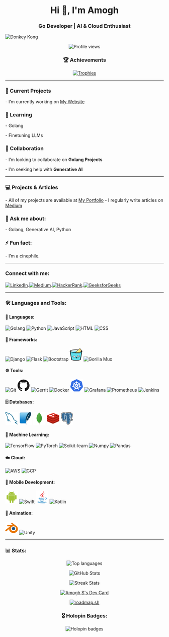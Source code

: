 <h1 align="center">Hi 👋, I'm Amogh</h1>
<h3 align="center">Go Developer | AI & Cloud Enthusiast</h3>

![Donkey Kong](./Images/donkeykong.gif)

<p align="center">
  <img src="https://komarev.com/ghpvc/?username=amoghasbhardwaj&label=Profile%20views&color=0e75b6&style=flat" alt="Profile views" />
</p>

<h3 align="center">🏆 Achievements</h3>
<p align="center">
  <a href="https://github.com/ryo-ma/github-profile-trophy">
    <img src="https://github-profile-trophy.vercel.app/?username=amoghasbhardwaj&column=3&margin-w=15&margin-h=15&theme=dracula" alt="Trophies" />
  </a>
</p>

---

<h3 align="left">🔭 Current Projects</h3>
<p>- I’m currently working on <a href="https://amoghs.netlify.app/" target="_blank">My Website</a></p>

<h3 align="left">🌱 Learning</h3>
<p>- Golang</p>
<p>- Finetuning LLMs</p>

<h3 align="left">🤝 Collaboration</h3>
<p>- I’m looking to collaborate on <b>Golang Projects</b></p>
<p>- I’m seeking help with <b>Generative AI</b></p>

---

<h3 align="left">💻 Projects & Articles</h3>
- All of my projects are available at <a href="https://amoghs.netlify.app/" target="_blank">My Portfolio</a>  
- I regularly write articles on <a href="https://medium.com/@amoghsbharadwaj" target="_blank">Medium</a>

<h3 align="left">💬 Ask me about:</h3>
<p>- Golang, Generative AI, Python</p>

<h3 align="left">⚡ Fun fact:</h3>
<p>- I’m a cinephile.</p>

---

<h3 align="left">Connect with me:</h3>
<p align="left">
  <a href="https://linkedin.com/in/amoghsbharadwaj" target="_blank">
    <img align="center" src="https://raw.githubusercontent.com/rahuldkjain/github-profile-readme-generator/master/src/images/icons/Social/linked-in-alt.svg" alt="LinkedIn" height="30" width="40" />
  </a>
  <a href="https://medium.com/@amoghsbharadwaj" target="_blank">
    <img align="center" src="https://raw.githubusercontent.com/rahuldkjain/github-profile-readme-generator/master/src/images/icons/Social/medium.svg" alt="Medium" height="30" width="40" />
  </a>
  <a href="https://www.hackerrank.com/amoghbharadwaj" target="_blank">
    <img align="center" src="https://raw.githubusercontent.com/rahuldkjain/github-profile-readme-generator/master/src/images/icons/Social/hackerrank.svg" alt="HackerRank" height="30" width="40" />
  </a>
  <a href="https://auth.geeksforgeeks.org/user/amoghsai1665" target="_blank">
    <img align="center" src="https://raw.githubusercontent.com/rahuldkjain/github-profile-readme-generator/master/src/images/icons/Social/geeks-for-geeks.svg" alt="GeeksforGeeks" height="30" width="40" />
  </a>
</p>

---

<h3 align="left">🛠 Languages and Tools:</h3>

<h4>🚀 Languages:</h4>
<p align="left">
  <!-- Go (Gopher) -->
  <img src="https://github.com/egonelbre/gophers/raw/master/.thumb/gopher.png" alt="Golang" width="45" height="45"/>
  <!-- Python -->
  <img src="https://cdn.jsdelivr.net/gh/devicons/devicon/icons/python/python-original.svg" alt="Python" width="40" height="40"/>
  <!-- JavaScript -->
  <img src="https://cdn.jsdelivr.net/gh/devicons/devicon/icons/javascript/javascript-original.svg" alt="JavaScript" width="40" height="40"/>
  <!-- HTML -->
  <img src="https://cdn.jsdelivr.net/gh/devicons/devicon/icons/html5/html5-original.svg" alt="HTML" width="40" height="40"/>
  <!-- CSS -->
  <img src="https://cdn.jsdelivr.net/gh/devicons/devicon/icons/css3/css3-original.svg" alt="CSS" width="40" height="40"/>
</p>

<h4>🧩 Frameworks:</h4>
<p align="left">
  <!-- Django -->
  <img src="https://cdn.jsdelivr.net/gh/devicons/devicon/icons/django/django-plain.svg" alt="Django" width="40" height="40"/>
  <!-- Flask -->
  <img src="https://www.vectorlogo.zone/logos/pocoo_flask/pocoo_flask-icon.svg" alt="Flask" width="40" height="40"/>
  <!-- Bootstrap -->
  <img src="https://cdn.jsdelivr.net/gh/devicons/devicon/icons/bootstrap/bootstrap-plain.svg" alt="Bootstrap" width="40" height="40"/>
  <!-- Gin Gonic -->
  <img src="https://raw.githubusercontent.com/gin-gonic/logo/master/color.png" alt="Gin Gonic" width="40" height="40"/>
  <!-- Gorilla Mux -->
  <img src="https://raw.githubusercontent.com/gorilla/mux/master/assets/mux-logo.png" alt="Gorilla Mux" width="80" height="40"/>
</p>
<h4>⚙️ Tools:</h4>
<p align="left">
  <img src="https://www.vectorlogo.zone/logos/git-scm/git-scm-icon.svg" alt="Git" width="40" height="40"/>
  <img src="https://raw.githubusercontent.com/devicons/devicon/master/icons/github/github-original.svg" alt="GitHub" width="40" height="40"/>
  <img src="https://www.gerritforge.com/images/content/slide1.png" alt="Gerrit" width="40" height="40"/>
  <img src="https://www.vectorlogo.zone/logos/docker/docker-icon.svg" alt="Docker" width="40" height="40"/>
  <img src="https://raw.githubusercontent.com/devicons/devicon/master/icons/kubernetes/kubernetes-plain.svg" alt="Kubernetes" width="40" height="40"/>
  <img src="https://www.vectorlogo.zone/logos/grafana/grafana-icon.svg" alt="Grafana" width="40" height="40"/>
  <img src="https://www.vectorlogo.zone/logos/prometheusio/prometheusio-icon.svg" alt="Prometheus" width="40" height="40"/>
  <img src="https://www.vectorlogo.zone/logos/jenkins/jenkins-icon.svg" alt="Jenkins" width="40" height="40"/>
</p>

<h4>🗄 Databases:</h4>
<p align="left">
  <img src="https://raw.githubusercontent.com/devicons/devicon/master/icons/mysql/mysql-original.svg" alt="MySQL" width="40" height="40"/>
  <img src="https://raw.githubusercontent.com/devicons/devicon/master/icons/sqlite/sqlite-original.svg" alt="SQLite" width="40" height="40"/>
  <img src="https://raw.githubusercontent.com/devicons/devicon/master/icons/mongodb/mongodb-original.svg" alt="MongoDB" width="40" height="40"/>
  <img src="https://raw.githubusercontent.com/devicons/devicon/master/icons/redis/redis-original.svg" alt="Redis" width="40" height="40"/>
  <img src="https://raw.githubusercontent.com/devicons/devicon/master/icons/postgresql/postgresql-original.svg" alt="PostgreSQL" width="40" height="40"/>
</p>

<h4>🤖 Machine Learning:</h4>
<p align="left">
  <img src="https://www.vectorlogo.zone/logos/tensorflow/tensorflow-icon.svg" alt="TensorFlow" width="40" height="40"/>
  <img src="https://www.vectorlogo.zone/logos/pytorch/pytorch-icon.svg" alt="PyTorch" width="40" height="40"/>
  <img src="https://upload.wikimedia.org/wikipedia/commons/0/05/Scikit_learn_logo_small.svg" alt="Scikit-learn" width="40" height="40"/>
  <img src="https://raw.githubusercontent.com/numpy/numpy/main/branding/logo/primary/numpylogo.svg" alt="Numpy" width="40" height="40"/>
  <img src="https://raw.githubusercontent.com/pandas-dev/pandas/main/web/pandas/static/img/pandas_mark.svg" alt="Pandas" width="40" height="40"/>
</p>

<h4>☁️ Cloud:</h4>
<p align="left">
  <img src="https://www.vectorlogo.zone/logos/amazon_aws/amazon_aws-icon.svg" alt="AWS" width="40" height="40"/>
  <img src="https://www.vectorlogo.zone/logos/google_cloud/google_cloud-icon.svg" alt="GCP" width="40" height="40"/>
</p>

<h4>📱 Mobile Development:</h4>
<p align="left">
  <img src="https://raw.githubusercontent.com/devicons/devicon/master/icons/android/android-original.svg" alt="Android" width="40" height="40"/>
  <img src="https://www.vectorlogo.zone/logos/swift/swift-icon.svg" alt="Swift" width="40" height="40"/>
  <img src="https://raw.githubusercontent.com/devicons/devicon/master/icons/java/java-original.svg" alt="Java" width="40" height="40"/>
  <img src="https://www.vectorlogo.zone/logos/kotlinlang/kotlinlang-icon.svg" alt="Kotlin" width="40" height="40"/>
</p>

<h4>🎨 Animation:</h4>
<p align="left">
  <img src="https://raw.githubusercontent.com/devicons/devicon/master/icons/blender/blender-original.svg" alt="Blender" width="40" height="40"/>
  <img src="https://www.vectorlogo.zone/logos/unity3d/unity3d-icon.svg" alt="Unity" width="40" height="40"/>
</p>

---

<h3 align="left">📊 Stats:</h3>
<p align="center">
  <img src="https://github-readme-stats.vercel.app/api/top-langs?username=amoghasbhardwaj&show_icons=true&locale=en&layout=compact&theme=dracula" alt="Top languages" />
</p>

<p align="center">
  <img src="https://github-readme-stats.vercel.app/api?username=amoghasbhardwaj&show_icons=true&locale=en&theme=dracula" alt="GitHub Stats" />
</p>

<p align="center">
  <img src="https://github-readme-streak-stats.herokuapp.com/?user=amoghasbhardwaj&theme=dracula" alt="Streak Stats" />
</p>

<p align="center">
  <a href="https://app.daily.dev/babayaga16"><img src="https://api.daily.dev/devcards/v2/GFjh6FZrpCUwX3iLhcvaW.png?type=wide&r=wxv" width="652" alt="Amogh S's Dev Card"/></a>
</p>

<p align="center">
  <a href="https://roadmap.sh"><img src="https://roadmap.sh/card/wide/675476b9ecc889bb0d22ffa5?variant=dark&roadmaps=ai-engineer" alt="roadmap.sh"/></a>
</p>

<h3 align="center">🎖 Holopin Badges:</h3>
<p align="center">
  <img src="https://holopin.me/amoghasbhardwaj" alt="Holopin badges" />
</p>
